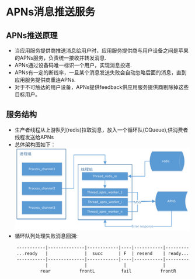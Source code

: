 # APNs消息推送服务
## APNs推送原理
* 当应用服务提供商推送消息给用户时，应用服务提供商与用户设备之间是苹果的APNs服务，负责统一接收并转发消息.
* APNs通过设备码唯一标识一个用户，实现消息投递.
* APNs有一定的断线率，一旦某个消息发送失败会自动忽略后面的消息，直到应用服务提供商重连APNs.
* 对于不可触达的用户设备，APNs提供feedback供应用服务提供商剔除掉这些目标用户。
## 服务结构
* 生产者线程从上游队列(redis)拉取消息，放入一个循环队(CQueue),供消费者线程发送给APNs
* 总体架构图如下：
![总体架构](https://github.com/dragonflylxp/ios-pushserver/blob/master/arch.png)
* 循环队列处理失败消息回溯:
```shell
    -----------|--------------|------------|----|-----------|---------
    ...ready   |              |  succ      | F  | resend    | ready...
    -----------|--------------|------------|----|-----------|---------
               |              |              |              |
             rear           frontL          fail           frontR
```
